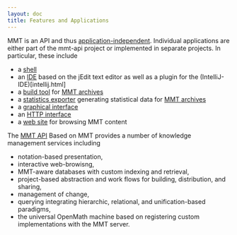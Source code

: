 ```yaml
---
layout: doc
title: Features and Applications
---
```


MMT is an API and thus [application-independent](../philosophy/independence.html).
Individual applications are either part of the mmt-api project or implemented in separate projects.
In particular, these include

* a [shell](shell.html)
* an [IDE](jedit.html) based on the jEdit text editor as well as a plugin for the (IntelliJ-IDE)[intellij.html]
* a [build tool](building.html) for [MMT archives](archives.html)
* a [statistics exporter](statistics.html) generating statistical data for [MMT archives](archives.html) 
* a [graphical interface](gui.html)
* an [HTTP interface](server.html)
* a [web site](server.html) for browsing MMT content

The [MMT API](../api/) Based on MMT provides a number of knowledge management services including

* notation-based presentation,
* interactive web-browisng,
* MMT-aware databases with custom indexing and retrieval,
* project-based abstraction and work flows for building, distribution, and sharing,
* management of change,
* querying integrating hierarchic, relational, and unification-based paradigms,
* the universal OpenMath machine based on registering custom implementations with the MMT server.
